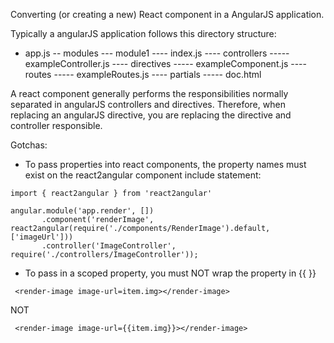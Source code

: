 Converting (or creating a new) React component in a AngularJS application.

Typically a angularJS application follows this directory structure:

- app.js
-- modules
--- module1
---- index.js
---- controllers
----- exampleController.js
---- directives
----- exampleComponent.js
---- routes
----- exampleRoutes.js
---- partials
----- doc.html

A react component generally performs the responsibilities normally separated in angularJS controllers and directives.
Therefore, when replacing an angularJS directive, you are replacing the directive and controller responsible.




Gotchas:
- To pass properties into react components, the property names must exist on the react2angular component include statement:
```
import { react2angular } from 'react2angular'

angular.module('app.render', [])
       .component('renderImage', react2angular(require('./components/RenderImage').default, ['imageUrl']))
       .controller('ImageController', require('./controllers/ImageController'));
```

- To pass in a scoped property, you must NOT wrap the property in {{ }}
```
 <render-image image-url=item.img></render-image>
```
NOT
```
 <render-image image-url={{item.img}}></render-image>
```

